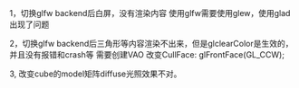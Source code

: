 1，切换glfw backend后白屏，没有渲染内容
    使用glfw需要使用glew，使用glad出现了问题

2，切换glfw backend后三角形等内容渲染不出来，但是glclearColor是生效的，并且没有报错和crash等
    需要创建VAO
    改变CullFace: glFrontFace(GL_CCW);


3, 改变cube的model矩阵diffuse光照效果不对。